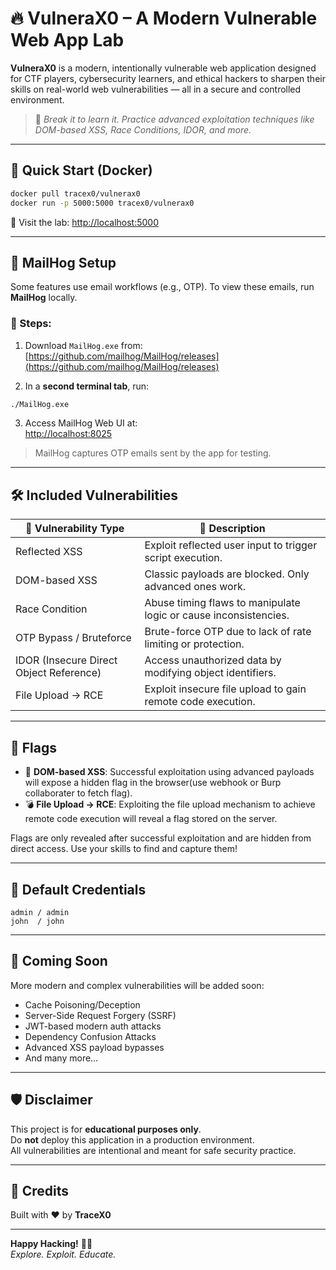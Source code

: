 # 🔥 VulneraX0 – A Modern Vulnerable Web App Lab

**VulneraX0** is a modern, intentionally vulnerable web application designed for CTF players, cybersecurity learners, and ethical hackers to sharpen their skills on real-world web vulnerabilities — all in a secure and controlled environment.

> 🎯 *Break it to learn it. Practice advanced exploitation techniques like DOM-based XSS, Race Conditions, IDOR, and more.*

---

## 🚀 Quick Start (Docker)

```bash
docker pull tracex0/vulnerax0
docker run -p 5000:5000 tracex0/vulnerax0
```

🔗 Visit the lab: [http://localhost:5000](http://localhost:5000)

---

## 📧 MailHog Setup

Some features use email workflows (e.g., OTP). To view these emails, run **MailHog** locally.

### 🧾 Steps:

1. Download `MailHog.exe` from:  
   [https://github.com/mailhog/MailHog/releases](https://github.com/mailhog/MailHog/releases)

2. In a **second terminal tab**, run:

```bash
./MailHog.exe
```

3. Access MailHog Web UI at:  
   [http://localhost:8025](http://localhost:8025)

> MailHog captures OTP emails sent by the app for testing.

---

## 🛠️ Included Vulnerabilities

| 🔐 Vulnerability Type                   | 📌 Description                                                                |
| --------------------------------------- | ------------------------------------------------------------------------------ |
| Reflected XSS                           | Exploit reflected user input to trigger script execution.                      |
| DOM-based XSS                           | Classic payloads are blocked. Only advanced ones work.                         |
| Race Condition                          | Abuse timing flaws to manipulate logic or cause inconsistencies.               |
| OTP Bypass / Bruteforce                 | Brute-force OTP due to lack of rate limiting or protection.                    |
| IDOR (Insecure Direct Object Reference) | Access unauthorized data by modifying object identifiers.                      |
| File Upload → RCE                       | Exploit insecure file upload to gain remote code execution.                    |

---

## 🏁 Flags

- 🧠 **DOM-based XSS**: Successful exploitation using advanced payloads will expose a hidden flag in the browser(use webhook or Burp collaborater to fetch flag).
- 💣 **File Upload → RCE**: Exploiting the file upload mechanism to achieve remote code execution will reveal a flag stored on the server.

Flags are only revealed after successful exploitation and are hidden from direct access. Use your skills to find and capture them!

---

## 👥 Default Credentials

```
admin / admin  
john  / john
```

---

## 🧠 Coming Soon

More modern and complex vulnerabilities will be added soon:

- Cache Poisoning/Deception
- Server-Side Request Forgery (SSRF)
- JWT-based modern auth attacks
- Dependency Confusion Attacks
- Advanced XSS payload bypasses
- And many more…

---

## 🛡️ Disclaimer

This project is for **educational purposes only**.  
Do **not** deploy this application in a production environment.  
All vulnerabilities are intentional and meant for safe security practice.

---

## 🙌 Credits

Built with ❤️ by **TraceX0**  

---

**Happy Hacking!** 🕵️‍♂️  
*Explore. Exploit. Educate.*
